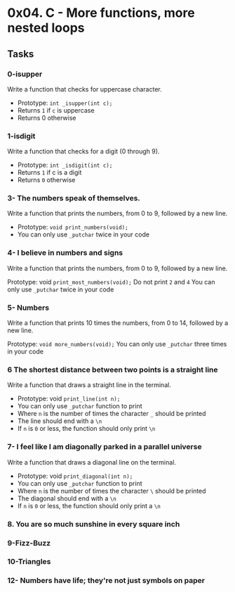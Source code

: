 # 0x04. C - More functions, more nested loops

## Tasks

### 0-isupper
Write a function that checks for uppercase character.

 - Prototype: `int _isupper(int c);`
 - Returns `1` if `c` is uppercase
 - Returns 0 otherwise

### 1-isdigit
Write a function that checks for a digit (0 through 9).

 - Prototype: `int _isdigit(int c);`
 - Returns `1` if c is a digit
 - Returns `0` otherwise

### 3- The numbers speak of themselves.
Write a function that prints the numbers, from 0 to 9, followed by a new line.

 - Prototype: `void print_numbers(void);`
 - You can only use `_putchar` twice in your code

### 4- I believe in numbers and signs
Write a function that prints the numbers, from 0 to 9, followed by a new line.

Prototype: void `print_most_numbers(void);`
Do not print `2` and `4`
You can only use `_putchar` twice in your code

### 5- Numbers
Write a function that prints 10 times the numbers, from 0 to 14, followed by a new line.

Prototype: `void more_numbers(void);`
You can only use `_putchar` three times in your code

### 6 The shortest distance between two points is a straight line
Write a function that draws a straight line in the terminal.

 - Prototype: void `print_line(int n);`
 - You can only use `_putchar` function to print
 - Where `n` is the number of times the character `_` should be printed
 - The line should end with a `\n`
 - If `n` is `0` or less, the function should only print `\n`

### 7- I feel like I am diagonally parked in a parallel universe
Write a function that draws a diagonal line on the terminal.

 - Prototype: void `print_diagonal(int n);`
 - You can only use `_putchar` function to print
 - Where `n` is the number of times the character `\` should be printed
 - The diagonal should end with a `\n`
 - If `n` is `0` or less, the function should only print a `\n`

### 8. You are so much sunshine in every square inch

### 9-Fizz-Buzz

### 10-Triangles

### 12- Numbers have life; they're not just symbols on paper
